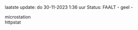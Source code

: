 laatste update: 
do 30-11-2023  1:36   uur 
Status: FAALT - geel - 
<div class="service R">microstation</div><div class="service G">httpstat</div>